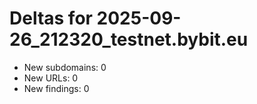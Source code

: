 # Deltas for 2025-09-26_212320_testnet.bybit.eu
- New subdomains: 0
- New URLs: 0
- New findings: 0
